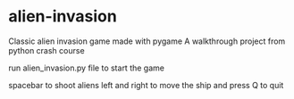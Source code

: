 # alien-invasion
Classic alien invasion game made with pygame
A walkthrough project from python crash course

run alien_invasion.py file to start the game

spacebar to shoot aliens 
left and right to move the ship 
and press Q to quit
